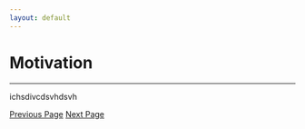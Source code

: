 ```yaml
---
layout: default
---
```


# Motivation
* * *


ichsdivcdsvhdsvh



<div class="nextbutton-container">
  <a href="{{ site.baseurl }}/" class="previous-button">Previous Page</a>
  <a href="/veh-col-NY/pages/basic-stats.html" class="next-button">Next Page</a>
</div>

<!-- <a href="../index.html" class="btn">Back html</a>

<a href="/veh-col-NY/index.html" class="btn">Back html parent</a>

<a href="{{ site.baseurl }}/" class="btn">Back baseurl</a>


<a href="/veh-col-NY/pages/basic-stats.html" class="btn">Basic Statistics</a> -->